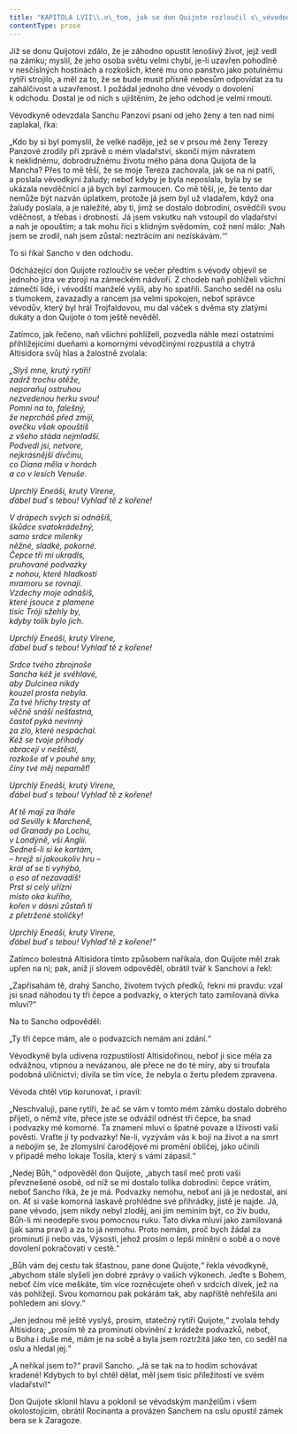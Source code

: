 ```yaml
---
title: "KAPITOLA LVII\\.o\_tom, jak se don Quijote rozloučil s\_vévodou a\_co ho potkalo s\_chytrou a\_rozpustilou Altisidorou, komornou vévodkyně\\."
contentType: prose
---
```


<section>

Již se donu Quijotovi zdálo, že je záhodno opustit lenošivý život, jejž vedl na zámku; myslil, že jeho osoba světu velmi chybí, je-li uzavřen pohodlně v nesčíslných hostinách a rozkoších, které mu ono panstvo jako potulnému rytíři strojilo, a měl za to, že se bude musit přísně nebesům odpovídat za tu zahálčivost a uzavřenost. I požádal jednoho dne vévody o dovolení k odchodu. Dostal je od nich s ujištěním, že jeho odchod je velmi rmoutí.

Vévodkyně odevzdala Sanchu Panzovi psaní od jeho ženy a ten nad nimi zaplakal, řka:

„Kdo by si byl pomyslil, že velké naděje, jež se v prsou mé ženy Terezy Panzové zrodily při zprávě o mém vladařství, skončí mým návratem k neklidnému, dobrodružnému životu mého pána dona Quijota de la Mancha? Přes to mě těší, že se moje Tereza zachovala, jak se na ni patří, a poslala vévodkyni žaludy; neboť kdyby je byla neposlala, byla by se ukázala nevděčnicí a já bych byl zarmoucen. Co mě těší, je, že tento dar nemůže být nazván úplatkem, protože já jsem byl už vladařem, když ona žaludy poslala, a je náležité, aby ti, jimž se dostalo dobrodiní, osvědčili svou vděčnost, a třebas i drobností. Já jsem vskutku nah vstoupil do vladařství a nah je opouštím; a tak mohu říci s klidným svědomím, což není málo: ‚Nah jsem se zrodil, nah jsem zůstal: neztrácím ani nezískávám.‘“

To si říkal Sancho v den odchodu.

Odcházející don Quijote rozloučiv se večer předtím s vévody objevil se jednoho jitra ve zbroji na zámeckém nádvoří. Z chodeb naň pohlíželi všichni zámečtí lidé, i vévodští manželé vyšli, aby ho spatřili. Sancho seděl na oslu s tlumokem, zavazadly a rancem jsa velmi spokojen, neboť správce vévodův, který byl hrál Trojfaldovou, mu dal váček s dvěma sty zlatými dukáty a don Quijote o tom ještě nevěděl.

Zatímco, jak řečeno, naň všichni pohlíželi, pozvedla náhle mezi ostatními přihlížejícími dueňami a komornými vévodčinými rozpustilá a chytrá Altisidora svůj hlas a žalostně zvolala:

_„Slyš mne, krutý rytíři!  
zadrž trochu otěže,  
neporaňuj ostruhou  
nezvedenou herku svou!  
Pomni na to, falešný,  
že neprcháš před zmijí,  
ovečku však opouštíš  
z všeho stáda nejmladší.  
Podvedl jsi, netvore,  
nejkrásnější dívčinu,  
co Diana měla v horách  
a co v lesích Venuše._

_Uprchlý Eneáši, krutý Virene,  
ďábel buď s tebou! Vyhlaď tě z kořene!_

_V drápech svých si odnášíš,  
škůdce svatokrádežný,  
samo srdce milenky  
něžné, sladké, pokorné.  
Čepce tři mi ukradls,  
pruhované podvazky  
z nohou, které hladkostí  
mramoru se rovnají.  
Vzdechy moje odnášíš,  
které jsouce z plamene  
tisíc Trójí sžehly by,  
kdyby tolik bylo jich._

_Uprchlý Eneáši, krutý Virene,  
ďábel buď s tebou! Vyhlaď tě z kořene!_

_Srdce tvého zbrojnoše  
Sancha kéž je svéhlavé,  
aby Dulcinea nikdy  
kouzel prosta nebyla.  
Za tvé hříchy tresty ať  
věčně snáší nešťastná,  
častoť pyká nevinný  
za zlo, které nespáchal.  
Kéž se tvoje příhody  
obracejí v neštěstí,  
rozkoše ať v pouhé sny,  
činy tvé měj nepaměť!_

_Uprchlý Eneáši, krutý Virene,  
ďábel buď s tebou! Vyhlaď tě z kořene!_

_Ať tě mají za lháře  
od Sevilly k Marcheně,  
od Granady po Lochu,  
v Londýně, vší Anglii.  
Sedneš-li si ke kartám,  
– hrejž si jakoukoliv hru –  
král ať se ti vyhýbá,  
o eso ať nezavadíš!  
Prst si celý uřízni  
místo oka kuřího,  
kořen v dásni zůstaň ti  
z přetržené stoličky!_

_Uprchlý Eneáši, krutý Virene,  
ďábel buď s tebou! Vyhlaď tě z kořene!“_

Zatímco bolestná Altisidora tímto způsobem naříkala, don Quijote měl zrak upřen na ni; pak, aniž jí slovem odpověděl, obrátil tvář k Sanchovi a řekl:

„Zapřísahám tě, drahý Sancho, životem tvých předků, řekni mi pravdu: vzal jsi snad náhodou ty tři čepce a podvazky, o kterých tato zamilovaná dívka mluví?“

Na to Sancho odpověděl:

„Ty tři čepce mám, ale o podvazcích nemám ani zdání.“

Vévodkyně byla udivena rozpustilostí Altisidořinou, neboť ji sice měla za odvážnou, vtipnou a nevázanou, ale přece ne do té míry, aby si troufala podobná uličnictví; divila se tím více, že nebyla o žertu předem zpravena.

Vévoda chtěl vtip korunovat, i pravil:

„Neschvaluji, pane rytíři, že ač se vám v tomto mém zámku dostalo dobrého přijetí, o němž víte, přece jste se odvážil odnést tři čepce, ba snad i podvazky mé komorné. Ta znamení mluví o špatné povaze a lživosti vaší pověsti. Vraťte jí ty podvazky! Ne-li, vyzývám vás k boji na život a na smrt a nebojím se, že zlomyslní čarodějové mi promění obličej, jako učinili v případě mého lokaje Tosíla, který s vámi zápasil.“

„Nedej Bůh,“ odpověděl don Quijote, „abych tasil meč proti vaší převznešené osobě, od níž se mi dostalo tolika dobrodiní: čepce vrátím, neboť Sancho říká, že je má. Podvazky nemohu, neboť ani já je nedostal, ani on. Ať si vaše komorná laskavě prohlédne své přihrádky, jistě je najde. Já, pane vévodo, jsem nikdy nebyl zloděj, ani jím nemíním být, co živ budu, Bůh-li mi neodepře svou pomocnou ruku. Tato dívka mluví jako zamilovaná (jak sama praví) a za to já nemohu. Proto nemám, proč bych žádal za prominutí ji nebo vás, Výsosti, jehož prosím o lepší mínění o sobě a o nové dovolení pokračovati v cestě.“

„Bůh vám dej cestu tak šťastnou, pane done Quijote,“ řekla vévodkyně, „abychom stále slyšeli jen dobré zprávy o vašich výkonech. Jeďte s Bohem, neboť čím více meškáte, tím více rozněcujete oheň v srdcích dívek, jež na vás pohlížejí. Svou komornou pak pokárám tak, aby napříště nehřešila ani pohledem ani slovy.“

„Jen jednou mě ještě vyslyš, prosím, statečný rytíři Quijote,“ zvolala tehdy Altisidora; „prosím tě za prominutí obvinění z krádeže podvazků, neboť, u Boha i duše mé, mám je na sobě a byla jsem roztržitá jako ten, co seděl na oslu a hledal jej.“

„A neříkal jsem to?“ pravil Sancho. „Já se tak na to hodím schovávat kradené! Kdybych to byl chtěl dělat, měl jsem tisíc příležitostí ve svém vladařství!“

Don Quijote sklonil hlavu a poklonil se vévodským manželům i všem okolostojícím, obrátil Rocinanta a provázen Sanchem na oslu opustil zámek bera se k Zaragoze.

</section>
